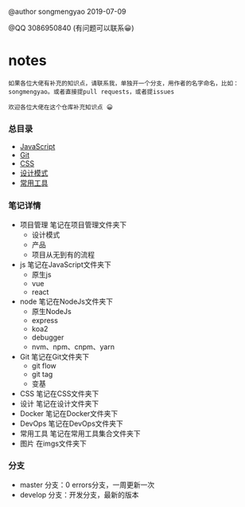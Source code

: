 @author songmengyao 2019-07-09 
    
@QQ 3086950840 (有问题可以联系😀)

# notes

`如果各位大佬有补充的知识点，请联系我，单独开一个分支，用作者的名字命名，比如：songmengyao。或者直接提pull requests，或者提issues`

`欢迎各位大佬在这个仓库补充知识点 😀`

### 总目录
- [JavaScript](./JavaScript/原生JS.md)
- [Git](./Git/git常用操作.md)
- [CSS](./CSS/css知识点.md)
- [设计模式](./设计模式/设计模式.md)
- [常用工具](./常用工具集合/常用工具.md)

### 笔记详情

- 项目管理 笔记在项目管理文件夹下
  - 设计模式
  - 产品
  - 项目从无到有的流程
- js 笔记在JavaScript文件夹下
  - 原生js
  - vue
  - react
- node 笔记在NodeJs文件夹下
  - 原生NodeJs
  - express
  - koa2
  - debugger
  - nvm、npm、cnpm、yarn
- Git 笔记在Git文件夹下
  - git flow
  - git tag
  - 变基
- CSS 笔记在CSS文件夹下
- 设计 笔记在设计文件夹下
- Docker 笔记在Docker文件夹下
- DevOps 笔记在DevOps文件夹下
- 常用工具 笔记在常用工具集合文件夹下
- 图片 在imgs文件夹下

### 分支

- master 分支：0 errors分支，一周更新一次
- develop 分支：开发分支，最新的版本
